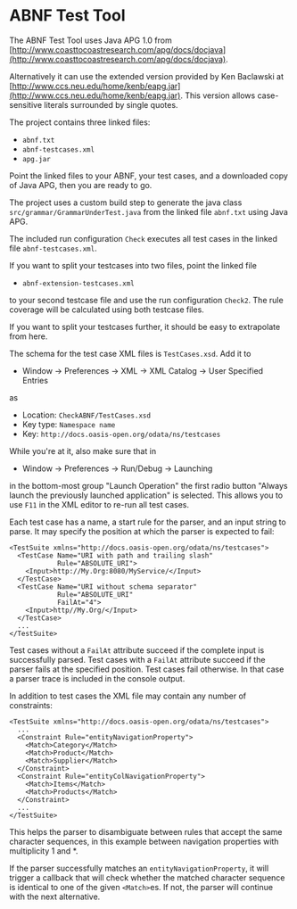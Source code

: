 # ABNF Test Tool #

The ABNF Test Tool uses Java APG 1.0 from [http://www.coasttocoastresearch.com/apg/docs/docjava](http://www.coasttocoastresearch.com/apg/docs/docjava).

Alternatively it can use the extended version provided by Ken Baclawski at [http://www.ccs.neu.edu/home/kenb/eapg.jar](http://www.ccs.neu.edu/home/kenb/eapg.jar). This version allows case-sensitive literals surrounded by single quotes.

The project contains three linked files:

- `abnf.txt`
- `abnf-testcases.xml`
- `apg.jar`

Point the linked files to your ABNF, your test cases, and a downloaded copy of Java APG, then you are ready to go.

The project uses a custom build step to generate the java class
`src/grammar/GrammarUnderTest.java` from the linked file `abnf.txt` using Java APG. 

The included run configuration `Check` executes all test cases in the linked file `abnf-testcases.xml`.

If you want to split your testcases into two files, point the linked file

- `abnf-extension-testcases.xml`

to your second testcase file and use the run configuration `Check2`. The rule coverage will be calculated using both testcase files. 

If you want to split your testcases further, it should be easy to extrapolate from here.

The schema for the test case XML files is `TestCases.xsd`. Add it to

- Window -> Preferences -> XML -> XML Catalog -> User Specified Entries
     
as

- Location: `CheckABNF/TestCases.xsd`
- Key type: `Namespace name`
- Key:      `http://docs.oasis-open.org/odata/ns/testcases`
 
While you're at it, also make sure that in

- Window -> Preferences -> Run/Debug -> Launching

in the bottom-most group "Launch Operation" the first radio button 
"Always launch the previously launched application" is selected. 
This allows you to use `F11` in the XML editor to re-run all test cases.
 
Each test case has a name, a start rule for the parser, and an input string to 
parse. It may specify the position at which the parser is expected to fail:

    <TestSuite xmlns="http://docs.oasis-open.org/odata/ns/testcases">
      <TestCase Name="URI with path and trailing slash" 
                Rule="ABSOLUTE_URI">
        <Input>http://My.Org:8080/MyService/</Input>
      </TestCase>
      <TestCase Name="URI without schema separator" 
                Rule="ABSOLUTE_URI" 
                FailAt="4">
        <Input>http//My.Org/</Input>
      </TestCase>
      ...
    </TestSuite>
    
Test cases without a `FailAt` attribute succeed if the complete input is successfully parsed. Test cases with a `FailAt` attribute succeed if the parser fails at the specified position. Test cases fail otherwise. In that case a parser trace is included in the console output.

In addition to test cases the XML file may contain any number of constraints:

    <TestSuite xmlns="http://docs.oasis-open.org/odata/ns/testcases">
      ...
      <Constraint Rule="entityNavigationProperty">
        <Match>Category</Match>
        <Match>Product</Match>
        <Match>Supplier</Match>
      </Constraint>
      <Constraint Rule="entityColNavigationProperty">
        <Match>Items</Match>
        <Match>Products</Match>
      </Constraint>
      ...
    </TestSuite>
   
This helps the parser to disambiguate between rules that accept the same character sequences, in this example between navigation properties with multiplicity 1 and *.

If the parser successfully matches an `entityNavigationProperty`, it will trigger a callback that will check whether the matched character sequence is identical to one of the given `<Match>`es. If not, the parser will continue with the next alternative.